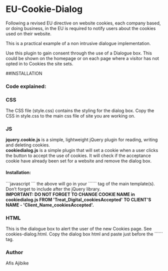 EU-Cookie-Dialog
=================

Following a revised EU directive on website cookies, each company based, or doing business, in the EU is required to notify users about the cookies used on their website.

This is a practical example of a non intrusive dialogue implementation.

Use this plugin to gain consent through the use of a Dialogue box. This could be shown on the homepage or on each page where a visitor has not opted in to Cookies the site sets.

##INSTALLATION

<h3>Code explained:</h3>

<h3>CSS</h3>
The CSS file (style.css) contains the styling for the dialog box.
Copy the CSS in style.css to the main css file of site you are working on.

<h3>JS</h3>
<strong>jquery.cookie.js</strong> is a simple, lightweight jQuery plugin for reading, writing and deleting cookies.
<br/>
<strong>cookiedialog.js</strong> is a simple plugin that will set a cookie when a user clicks the button to accept the use of cookies. 
It will check if the acceptance cookie have already been set for a website and remove the dialog box.
<h4>Installation:</h4>
```javascript
 <script src="jquery.cookie.js"></script>
 <script src="cookiedialog.js"></script>
```
the above will go in your ```<head>``` tag of the main template(s). Don’t forget to include after the jQuery library.
<br/>
<strong>IMPORTANT: DO NOT FORGET TO CHANGE COOKIE NAME in cookiedialog.js FROM 'Treat_Digital_cookiesAccepted' TO CLIENT'S NAME - 'Client_Name_cookiesAccepted'.</strong>

<h3>HTML</h3>
This is the dialogue box to alert the user of the new Cookies page. See cookies-dialog.html.
Copy the dialog box html and paste just before the ```</body>``` tag.

<h3>Author</h3>
Afis Ajibike